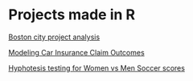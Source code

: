 # Projects made in R

[Boston city project analysis](https://drnursultan.github.io/Data-Analyses-with-R/Boston.html "Exploring housing data in Boston")

[Modeling Car Insurance Claim Outcomes](https://drnursultan.github.io/Data-Analyses-with-R/car_insurance_project.html "Predicting car insurance costs")

[Hyphotesis testing for Women vs Men Soccer scores](https://drnursultan.github.io/Data-Analyses-with-R/Soccer_Matches.html "Hypothesis Testint")
